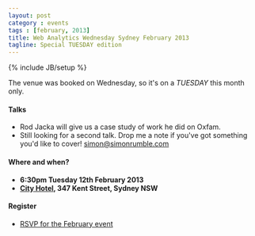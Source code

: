 ```yaml
---
layout: post
category : events
tags : [february, 2013]
title: Web Analytics Wednesday Sydney February 2013
tagline: Special TUESDAY edition
---
```

{% include JB/setup %}

The venue was booked on Wednesday, so it's on a _TUESDAY_ this month only.

#### Talks

* Rod Jacka will give us a case study of work he did on Oxfam.
* Still looking for a second talk. Drop me a note if you've got something you'd like to cover! <simon@simonrumble.com>

#### Where and when?

* **6:30pm Tuesday 12th February 2013**
* **[City Hotel](https://maps.google.com.au/maps?q=City+Hotel,+Kent+Street,+Sydney,+New+South+Wales&hl=en&sll=-33.86868,151.204178&sspn=0.015037,0.021522&oq=C347+Kent+Street,+Sydney&t=m&gl=au&hq=City+Hotel,+Kent+Street,+Sydney,+New+South+Wales&z=15&iwloc=A" "Map link"), 347 Kent Street, Sydney NSW**

#### Register

* [RSVP for the February event](http://www.webanalyticsdemystified.com/wednesday/list.asp?event_id=3488 "RSVP link")
